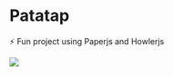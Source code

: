 # Patatap
⚡ Fun project using Paperjs and Howlerjs 

![](https://www.flaticon.com/svg/vstatic/svg/4158/4158305.svg?token=exp=1612278945~hmac=14c451ca13ab150bf790622e5e108982)
